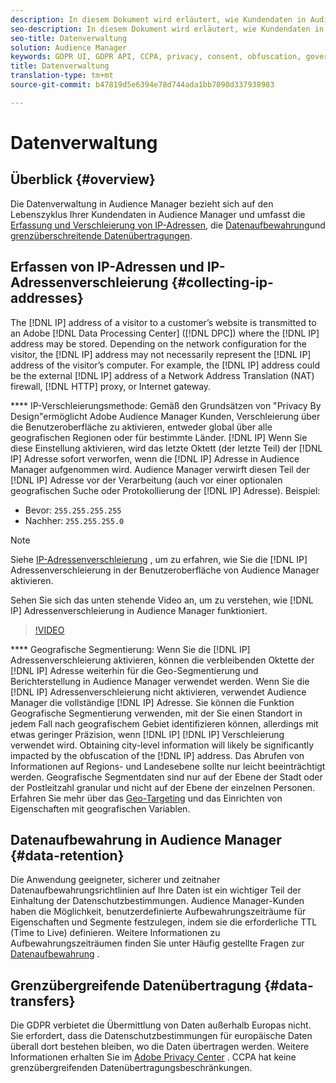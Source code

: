 ```yaml
---
description: In diesem Dokument wird erläutert, wie Kundendaten in Audience Manager verwaltet werden.
seo-description: In diesem Dokument wird erläutert, wie Kundendaten in Audience Manager verwaltet werden.
seo-title: Datenverwaltung
solution: Audience Manager
keywords: GDPR UI, GDPR API, CCPA, privacy, consent, obfuscation, governance
title: Datenverwaltung
translation-type: tm+mt
source-git-commit: b47819d5e6394e78d744ada1bb7090d337938983

---
```



# Datenverwaltung

## Überblick {#overview}

Die Datenverwaltung in Audience Manager bezieht sich auf den Lebenszyklus Ihrer Kundendaten in Audience Manager und umfasst die [Erfassung und Verschleierung von IP-Adressen](data-governance.md#collecting-ip-addresses), die [Datenaufbewahrung](data-governance.md#data-retention)und [grenzüberschreitende Datenübertragungen](data-governance.md#data-transfers).

## Erfassen von IP-Adressen und IP-Adressenverschleierung {#collecting-ip-addresses}

The [!DNL IP] address of a visitor to a customer’s website is transmitted to an Adobe [!DNL Data Processing Center] ([!DNL DPC]) where the [!DNL IP] address may be stored. Depending on the network configuration for the visitor, the [!DNL IP] address may not necessarily represent the [!DNL IP] address of the visitor’s computer. For example, the [!DNL IP] address could be the external [!DNL IP] address of a Network Address Translation (NAT) firewall, [!DNL HTTP] proxy, or Internet gateway.

**** IP-Verschleierungsmethode: Gemäß den Grundsätzen von "Privacy By Design"ermöglicht Adobe Audience Manager Kunden, Verschleierung über die Benutzeroberfläche zu aktivieren, entweder global über alle geografischen Regionen oder für bestimmte Länder. [!DNL IP] Wenn Sie diese Einstellung aktivieren, wird das letzte Oktett (der letzte Teil) der [!DNL IP] Adresse sofort verworfen, wenn die [!DNL IP] Adresse in Audience Manager aufgenommen wird. Audience Manager verwirft diesen Teil der [!DNL IP] Adresse vor der Verarbeitung (auch vor einer optionalen geografischen Suche oder Protokollierung der [!DNL IP] Adresse). Beispiel:

* Bevor: `255.255.255.255`
* Nachher: `255.255.255.0`

>[!NOTE]
>
>Siehe [IP-Adressenverschleierung](../../features/administration/ip-obfuscation.md) , um zu erfahren, wie Sie die [!DNL IP] Adressenverschleierung in der Benutzeroberfläche von Audience Manager aktivieren.

Sehen Sie sich das unten stehende Video an, um zu verstehen, wie [!DNL IP] Adressenverschleierung in Audience Manager funktioniert.

>[!VIDEO](https://video.tv.adobe.com/v/27218/?captions=ger)

**** Geografische Segmentierung: Wenn Sie die [!DNL IP] Adressenverschleierung aktivieren, können die verbleibenden Oktette der [!DNL IP] Adresse weiterhin für die Geo-Segmentierung und Berichterstellung in Audience Manager verwendet werden. Wenn Sie die [!DNL IP] Adressenverschleierung nicht aktivieren, verwendet Audience Manager die vollständige [!DNL IP] Adresse. Sie können die Funktion Geografische Segmentierung verwenden, mit der Sie einen Standort in jedem Fall nach geografischem Gebiet identifizieren können, allerdings mit etwas geringer Präzision, wenn [!DNL IP] [!DNL IP] Verschleierung verwendet wird. Obtaining city-level information will likely be significantly impacted by the obfuscation of the [!DNL IP] address. Das Abrufen von Informationen auf Regions- und Landesebene sollte nur leicht beeinträchtigt werden. Geografische Segmentdaten sind nur auf der Ebene der Stadt oder der Postleitzahl granular und nicht auf der Ebene der einzelnen Personen. Erfahren Sie mehr über das [Geo-Targeting](../../features/traits/trait-geotarget-keys.md) und das Einrichten von Eigenschaften mit geografischen Variablen.

## Datenaufbewahrung in Audience Manager {#data-retention}

Die Anwendung geeigneter, sicherer und zeitnaher Datenaufbewahrungsrichtlinien auf Ihre Daten ist ein wichtiger Teil der Einhaltung der Datenschutzbestimmungen. Audience Manager-Kunden haben die Möglichkeit, benutzerdefinierte Aufbewahrungszeiträume für Eigenschaften und Segmente festzulegen, indem sie die erforderliche TTL (Time to Live) definieren. Weitere Informationen zu Aufbewahrungszeiträumen finden Sie unter Häufig gestellte Fragen zur [Datenaufbewahrung](../../faq/faq-privacy.md) .

## Grenzübergreifende Datenübertragung {#data-transfers}

Die GDPR verbietet die Übermittlung von Daten außerhalb Europas nicht. Sie erfordert, dass die Datenschutzbestimmungen für europäische Daten überall dort bestehen bleiben, wo die Daten übertragen werden. Weitere Informationen erhalten Sie im [Adobe Privacy Center](https://www.adobe.com/privacy/eudatatransfers.html) . CCPA hat keine grenzübergreifenden Datenübertragungsbeschränkungen.
